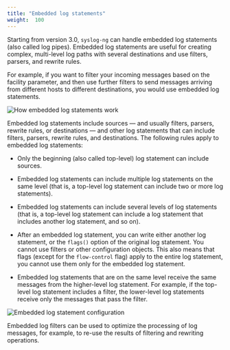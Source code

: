 ```yaml
---
title: "Embedded log statements"
weight:  100
---
```

<!-- DISCLAIMER: This file is based on the syslog-ng Open Source Edition documentation https://github.com/balabit/syslog-ng-ose-guides/commit/2f4a52ee61d1ea9ad27cb4f3168b95408fddfdf2 and is used under the terms of The syslog-ng Open Source Edition Documentation License. The file has been modified by Axoflow. -->

Starting from version 3.0, `syslog-ng` can handle embedded log statements (also called log pipes). Embedded log statements are useful for creating complex, multi-level log paths with several destinations and use filters, parsers, and rewrite rules.

For example, if you want to filter your incoming messages based on the facility parameter, and then use further filters to send messages arriving from different hosts to different destinations, you would use embedded log statements.

![How embedded log statements work](/images/figures/fig-syslog-ng-embedded-log-statement-2.png)

Embedded log statements include sources — and usually filters, parsers, rewrite rules, or destinations — and other log statements that can include filters, parsers, rewrite rules, and destinations. The following rules apply to embedded log statements:

  - Only the beginning (also called top-level) log statement can include sources.

  - Embedded log statements can include multiple log statements on the same level (that is, a top-level log statement can include two or more log statements).

  - Embedded log statements can include several levels of log statements (that is, a top-level log statement can include a log statement that includes another log statement, and so on).

  - After an embedded log statement, you can write either another log statement, or the `flags()` option of the original log statement. You cannot use filters or other configuration objects. This also means that flags (except for the `flow-control` flag) apply to the entire log statement, you cannot use them only for the embedded log statement.

  - Embedded log statements that are on the same level receive the same messages from the higher-level log statement. For example, if the top-level log statement includes a filter, the lower-level log statements receive only the messages that pass the filter.

![Embedded log statement configuration](/images/figures/fig-syslog-ng-embedded-log-statement.png)

Embedded log filters can be used to optimize the processing of log messages, for example, to re-use the results of filtering and rewriting operations.

